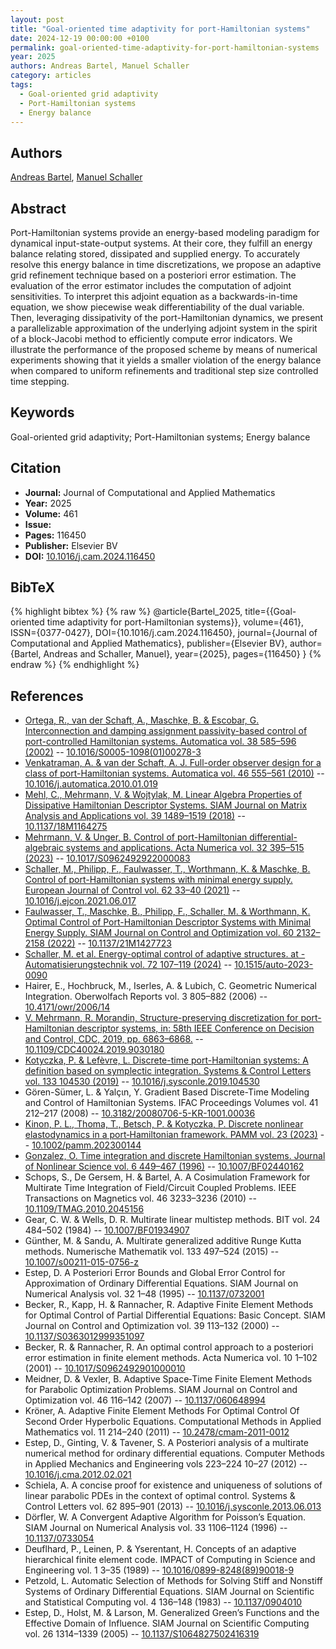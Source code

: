 ```yaml
---
layout: post
title: "Goal-oriented time adaptivity for port-Hamiltonian systems"
date: 2024-12-19 00:00:00 +0100
permalink: goal-oriented-time-adaptivity-for-port-hamiltonian-systems
year: 2025
authors: Andreas Bartel, Manuel Schaller
category: articles
tags:
  - Goal-oriented grid adaptivity
  - Port-Hamiltonian systems
  - Energy balance
---
```

 
## Authors
[Andreas Bartel](authors/andreas-bartel), [Manuel Schaller](authors/manuel-schaller)
 
## Abstract
Port-Hamiltonian systems provide an energy-based modeling paradigm for dynamical input-state-output systems. At their core, they fulfill an energy balance relating stored, dissipated and supplied energy. To accurately resolve this energy balance in time discretizations, we propose an adaptive grid refinement technique based on a posteriori error estimation. The evaluation of the error estimator includes the computation of adjoint sensitivities. To interpret this adjoint equation as a backwards-in-time equation, we show piecewise weak differentiability of the dual variable. Then, leveraging dissipativity of the port-Hamiltonian dynamics, we present a parallelizable approximation of the underlying adjoint system in the spirit of a block-Jacobi method to efficiently compute error indicators. We illustrate the performance of the proposed scheme by means of numerical experiments showing that it yields a smaller violation of the energy balance when compared to uniform refinements and traditional step size controlled time stepping.
 
## Keywords
Goal-oriented grid adaptivity; Port-Hamiltonian systems; Energy balance
 
## Citation
- **Journal:** Journal of Computational and Applied Mathematics
- **Year:** 2025
- **Volume:** 461
- **Issue:** 
- **Pages:** 116450
- **Publisher:** Elsevier BV
- **DOI:** [10.1016/j.cam.2024.116450](https://doi.org/10.1016/j.cam.2024.116450)
 
## BibTeX
{% highlight bibtex %}
{% raw %}
@article{Bartel_2025,
  title={{Goal-oriented time adaptivity for port-Hamiltonian systems}},
  volume={461},
  ISSN={0377-0427},
  DOI={10.1016/j.cam.2024.116450},
  journal={Journal of Computational and Applied Mathematics},
  publisher={Elsevier BV},
  author={Bartel, Andreas and Schaller, Manuel},
  year={2025},
  pages={116450}
}
{% endraw %}
{% endhighlight %}
 
## References
- [Ortega, R., van der Schaft, A., Maschke, B. & Escobar, G. Interconnection and damping assignment passivity-based control of port-controlled Hamiltonian systems. Automatica vol. 38 585–596 (2002)](interconnection-and-damping-assignment-passivity-based-control-of-port-controlled-hamiltonian-systems) -- [10.1016/S0005-1098(01)00278-3](https://doi.org/10.1016/S0005-1098(01)00278-3)
- [Venkatraman, A. & van der Schaft, A. J. Full-order observer design for a class of port-Hamiltonian systems. Automatica vol. 46 555–561 (2010)](full-order-observer-design-for-a-class-of-port-hamiltonian-systems) -- [10.1016/j.automatica.2010.01.019](https://doi.org/10.1016/j.automatica.2010.01.019)
- [Mehl, C., Mehrmann, V. & Wojtylak, M. Linear Algebra Properties of Dissipative Hamiltonian Descriptor Systems. SIAM Journal on Matrix Analysis and Applications vol. 39 1489–1519 (2018)](linear-algebra-properties-of-dissipative-hamiltonian-descriptor-systems) -- [10.1137/18M1164275](https://doi.org/10.1137/18M1164275)
- [Mehrmann, V. & Unger, B. Control of port-Hamiltonian differential-algebraic systems and applications. Acta Numerica vol. 32 395–515 (2023)](control-of-port-hamiltonian-differential-algebraic-systems-and-applications) -- [10.1017/S0962492922000083](https://doi.org/10.1017/S0962492922000083)
- [Schaller, M., Philipp, F., Faulwasser, T., Worthmann, K. & Maschke, B. Control of port-Hamiltonian systems with minimal energy supply. European Journal of Control vol. 62 33–40 (2021)](control-of-port-hamiltonian-systems-with-minimal-energy-supply) -- [10.1016/j.ejcon.2021.06.017](https://doi.org/10.1016/j.ejcon.2021.06.017)
- [Faulwasser, T., Maschke, B., Philipp, F., Schaller, M. & Worthmann, K. Optimal Control of Port-Hamiltonian Descriptor Systems with Minimal Energy Supply. SIAM Journal on Control and Optimization vol. 60 2132–2158 (2022)](optimal-control-of-port-hamiltonian-descriptor-systems-with-minimal-energy-supply) -- [10.1137/21M1427723](https://doi.org/10.1137/21M1427723)
- [Schaller, M. et al. Energy-optimal control of adaptive structures. at - Automatisierungstechnik vol. 72 107–119 (2024)](energy-optimal-control-of-adaptive-structures) -- [10.1515/auto-2023-0090](https://doi.org/10.1515/auto-2023-0090)
- Hairer, E., Hochbruck, M., Iserles, A. & Lubich, C. Geometric Numerical Integration. Oberwolfach Reports vol. 3 805–882 (2006) -- [10.4171/owr/2006/14](https://doi.org/10.4171/owr/2006/14)
- [V. Mehrmann, R. Morandin, Structure-preserving discretization for port-Hamiltonian descriptor systems, in: 58th IEEE Conference on Decision and Control, CDC, 2019, pp. 6863–6868.](structure-preserving-discretization-for-port-hamiltonian-descriptor-systems) -- [10.1109/CDC40024.2019.9030180](https://doi.org/10.1109/CDC40024.2019.9030180)
- [Kotyczka, P. & Lefèvre, L. Discrete-time port-Hamiltonian systems: A definition based on symplectic integration. Systems &amp; Control Letters vol. 133 104530 (2019)](discrete-time-port-hamiltonian-systems-a-definition-based-on-symplectic-integration) -- [10.1016/j.sysconle.2019.104530](https://doi.org/10.1016/j.sysconle.2019.104530)
- Gören-Sümer, L. & Yalçιn, Y. Gradient Based Discrete-Time Modeling and Control of Hamiltonian Systems. IFAC Proceedings Volumes vol. 41 212–217 (2008) -- [10.3182/20080706-5-KR-1001.00036](https://doi.org/10.3182/20080706-5-KR-1001.00036)
- [Kinon, P. L., Thoma, T., Betsch, P. & Kotyczka, P. Discrete nonlinear elastodynamics in a port‐Hamiltonian framework. PAMM vol. 23 (2023)](discrete-nonlinear-elastodynamics-in-a-port-hamiltonian-framework) -- [10.1002/pamm.202300144](https://doi.org/10.1002/pamm.202300144)
- [Gonzalez, O. Time integration and discrete Hamiltonian systems. Journal of Nonlinear Science vol. 6 449–467 (1996)](time-integration-and-discrete-hamiltonian-systems) -- [10.1007/BF02440162](https://doi.org/10.1007/BF02440162)
- Schops, S., De Gersem, H. & Bartel, A. A Cosimulation Framework for Multirate Time Integration of Field/Circuit Coupled Problems. IEEE Transactions on Magnetics vol. 46 3233–3236 (2010) -- [10.1109/TMAG.2010.2045156](https://doi.org/10.1109/TMAG.2010.2045156)
- Gear, C. W. & Wells, D. R. Multirate linear multistep methods. BIT vol. 24 484–502 (1984) -- [10.1007/BF01934907](https://doi.org/10.1007/BF01934907)
- Günther, M. & Sandu, A. Multirate generalized additive Runge Kutta methods. Numerische Mathematik vol. 133 497–524 (2015) -- [10.1007/s00211-015-0756-z](https://doi.org/10.1007/s00211-015-0756-z)
- Estep, D. A Posteriori Error Bounds and Global Error Control for Approximation of Ordinary Differential Equations. SIAM Journal on Numerical Analysis vol. 32 1–48 (1995) -- [10.1137/0732001](https://doi.org/10.1137/0732001)
- Becker, R., Kapp, H. & Rannacher, R. Adaptive Finite Element Methods for Optimal Control of Partial Differential Equations: Basic Concept. SIAM Journal on Control and Optimization vol. 39 113–132 (2000) -- [10.1137/S0363012999351097](https://doi.org/10.1137/S0363012999351097)
- Becker, R. & Rannacher, R. An optimal control approach to a posteriori error estimation in finite element methods. Acta Numerica vol. 10 1–102 (2001) -- [10.1017/S0962492901000010](https://doi.org/10.1017/S0962492901000010)
- Meidner, D. & Vexler, B. Adaptive Space‐Time Finite Element Methods for Parabolic Optimization Problems. SIAM Journal on Control and Optimization vol. 46 116–142 (2007) -- [10.1137/060648994](https://doi.org/10.1137/060648994)
- Kröner, A. Adaptive Finite Element Methods For Optimal Control Of Second Order Hyperbolic Equations. Computational Methods in Applied Mathematics vol. 11 214–240 (2011) -- [10.2478/cmam-2011-0012](https://doi.org/10.2478/cmam-2011-0012)
- Estep, D., Ginting, V. & Tavener, S. A Posteriori analysis of a multirate numerical method for ordinary differential equations. Computer Methods in Applied Mechanics and Engineering vols 223–224 10–27 (2012) -- [10.1016/j.cma.2012.02.021](https://doi.org/10.1016/j.cma.2012.02.021)
- Schiela, A. A concise proof for existence and uniqueness of solutions of linear parabolic PDEs in the context of optimal control. Systems &amp; Control Letters vol. 62 895–901 (2013) -- [10.1016/j.sysconle.2013.06.013](https://doi.org/10.1016/j.sysconle.2013.06.013)
- Dörfler, W. A Convergent Adaptive Algorithm for Poisson’s Equation. SIAM Journal on Numerical Analysis vol. 33 1106–1124 (1996) -- [10.1137/0733054](https://doi.org/10.1137/0733054)
- Deuflhard, P., Leinen, P. & Yserentant, H. Concepts of an adaptive hierarchical finite element code. IMPACT of Computing in Science and Engineering vol. 1 3–35 (1989) -- [10.1016/0899-8248(89)90018-9](https://doi.org/10.1016/0899-8248(89)90018-9)
- Petzold, L. Automatic Selection of Methods for Solving Stiff and Nonstiff Systems of Ordinary Differential Equations. SIAM Journal on Scientific and Statistical Computing vol. 4 136–148 (1983) -- [10.1137/0904010](https://doi.org/10.1137/0904010)
- Estep, D., Holst, M. & Larson, M. Generalized Green’s Functions and the Effective Domain of Influence. SIAM Journal on Scientific Computing vol. 26 1314–1339 (2005) -- [10.1137/S1064827502416319](https://doi.org/10.1137/S1064827502416319)

